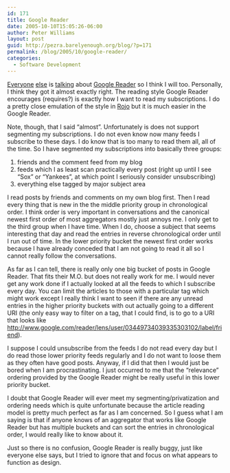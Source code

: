 ```yaml
---
id: 171
title: Google Reader
date: 2005-10-10T15:05:26-06:00
author: Peter Williams
layout: post
guid: http://pezra.barelyenough.org/blog/?p=171
permalink: /blog/2005/10/google-reader/
categories:
  - Software Development
---
```

[Everyone](http://cincomsmalltalk.com/blog/blogView?showComments=true&entry=3306227975) [else](http://www.redmonk.com/sogrady/archives/001027.html) is [talking](http://webpages.charter.net/chrisfer/2005/10/google-reader.html) about [Google Reader](http://google.com/reader) so I think I will too. Personally, I think they got it almost exactly right. The reading style Google Reader encourages (requires?) is exactly how I want to read my subscriptions. I do a pretty close emulation of the style in [Rojo](http://www.rojo.com) but it is much easier in the Google Reader.

Note, though, that I said &#8220;almost&#8221;. Unfortunately is does not support segmenting my subscriptions. I do not even know now many feeds I subscribe to these days. I do know that is too many to read them all, all of the time. So I have segmented my subscriptions into basically three groups: 

  1. friends and the comment feed from my blog
  2. feeds which I as least scan practically every post (right up until I see &#8220;Sox&#8221; or &#8220;Yankees&#8221;, at which point I seriously consider unsubscribing)
  3. everything else tagged by major subject area

I read posts by friends and comments on my own blog first. Then I read every thing that is new in the the middle priority group in chronological order. I think order is very important in conversations and the canonical newest first order of most aggregators mostly just annoys me. I only get to the third group when I have time. When I do, choose a subject that seems interesting that day and read the entries in reverse chronological order until I run out of time. In the lower priority bucket the newest first order works because I have already conceded that I am not going to read it all so I cannot really follow the conversations.

As far as I can tell, there is really only one big bucket of posts in Google Reader. That fits their M.O. but does not really work for me. I would never get any work done if I actually looked at all the feeds to which I subscribe every day. You can limit the articles to those with a particular tag which might work except I really think I want to seen if there are any unread entries in the higher priority buckets with out actually going to a different URI (the only easy way to filter on a tag, that I could find, is to go to a URI that looks like <http://www.google.com/reader/lens/user/03449734039335303102/label/friend>).

I suppose I could unsubscribe from the feeds I do not read every day but I do read those lower priority feeds regularly and I do not want to loose them as they often have good posts. Anyway, if I did that then I would just be bored when I am procrastinating. I just occurred to me that the &#8220;relevance&#8221; ordering provided by the Google Reader might be really useful in this lower priority bucket.

I doubt that Google Reader will ever meet my segmenting/privatization and ordering needs which is quite unfortunate because the article reading model is pretty much perfect as far as I am concerned. So I guess what I am saying is that if anyone knows of an aggregator that works like Google Reader but has multiple buckets and can sort the entries in chronological order, I would really like to know about it.

Just so there is no confusion, Google Reader is really buggy, just like everyone else says, but I tried to ignore that and focus on what appears to function as design.